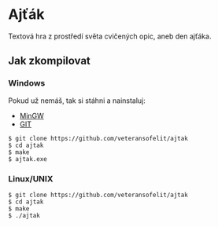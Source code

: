 # Ajťák
Textová hra z prostředí světa cvičených opic, aneb den ajťáka.

## Jak zkompilovat

### Windows
Pokud už nemáš, tak si stáhni a nainstaluj:

* [MinGW](http://www.mingw.org/)
* [GIT](https://git-scm.com/downloads)

```
$ git clone https://github.com/veteransofelit/ajtak
$ cd ajtak
$ make
$ ajtak.exe
```

### Linux/UNIX
```
$ git clone https://github.com/veteransofelit/ajtak
$ cd ajtak
$ make
$ ./ajtak
```
